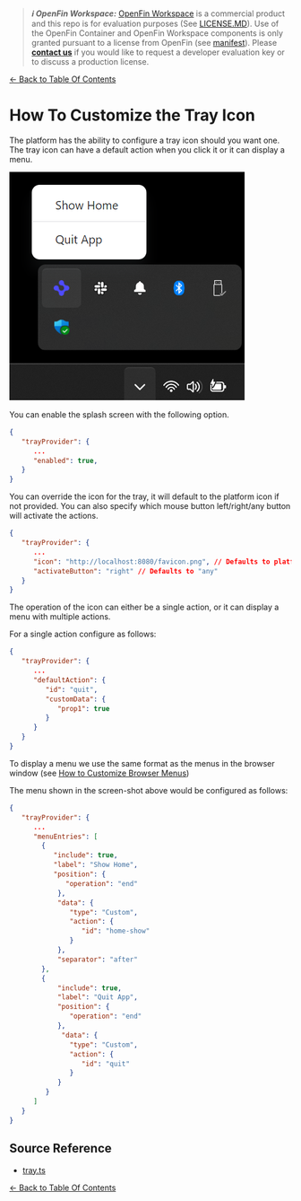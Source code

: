 > **_:information_source: OpenFin Workspace:_** [OpenFin Workspace](https://www.openfin.co/workspace/) is a commercial product and this repo is for evaluation purposes (See [LICENSE.MD](../LICENSE.MD)). Use of the OpenFin Container and OpenFin Workspace components is only granted pursuant to a license from OpenFin (see [manifest](../public/manifest.fin.json)). Please [**contact us**](https://www.openfin.co/workspace/poc/) if you would like to request a developer evaluation key or to discuss a production license.

[<- Back to Table Of Contents](../README.md)

# How To Customize the Tray Icon

The platform has the ability to configure a tray icon should you want one. The tray icon can have a default action when you click it or it can display a menu.

![Tray](./assets/tray.png)

You can enable the splash screen with the following option.

```json
{
   "trayProvider": {
      ...
      "enabled": true,
   }
}
```

You can override the icon for the tray, it will default to the platform icon if not provided. You can also specify which mouse button left/right/any button will activate the actions.

```json
{
   "trayProvider": {
      ...
      "icon": "http://localhost:8080/favicon.png", // Defaults to platform icon
      "activateButton": "right" // Defaults to "any"
   }
}
```

The operation of the icon can either be a single action, or it can display a menu with multiple actions.

For a single action configure as follows:

```json
{
   "trayProvider": {
      ...
      "defaultAction": {
         "id": "quit",
         "customData": {
            "prop1": true
         }
      }
   }
}
```

To display a menu we use the same format as the menus in the browser window (see [How to Customize Browser Menus](./how-to-customize-browser-menus.md))

The menu shown in the screen-shot above would be configured as follows:

```json
{
   "trayProvider": {
      ...
      "menuEntries": [
        {
           "include": true,
           "label": "Show Home",
           "position": {
              "operation": "end"
            },
            "data": {
               "type": "Custom",
               "action": {
                  "id": "home-show"
               }
            },
            "separator": "after"
        },
        {
            "include": true,
            "label": "Quit App",
            "position": {
               "operation": "end"
            },
             "data": {
               "type": "Custom",
               "action": {
                  "id": "quit"
               }
            }
         }
      ]
   }
}
```

## Source Reference

- [tray.ts](../client/src/framework/tray.ts)

[<- Back to Table Of Contents](../README.md)
